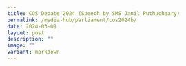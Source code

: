 ```yaml
---
title: COS Debate 2024 (Speech by SMS Janil Puthucheary)
permalink: /media-hub/parliament/cos2024b/
date: 2024-03-01
layout: post
description: ""
image: ""
variant: markdown
---
```

